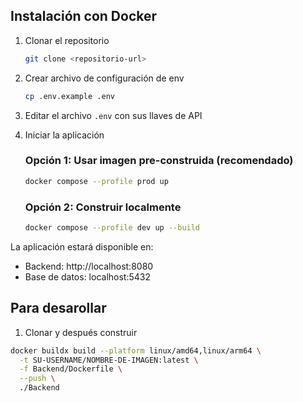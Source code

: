## Instalación con Docker

1. Clonar el repositorio
   ```bash
   git clone <repositorio-url>
   ```

2. Crear archivo de configuración de env
   ```bash
   cp .env.example .env
   ```

3. Editar el archivo `.env` con sus llaves de API

4. Iniciar la aplicación

   ### Opción 1: Usar imagen pre-construida (recomendado)
   ```bash
   docker compose --profile prod up
   ```

   ### Opción 2: Construir localmente
   ```bash
   docker compose --profile dev up --build
   ```

La aplicación estará disponible en:
- Backend: http://localhost:8080
- Base de datos: localhost:5432


## Para desarollar

1. Clonar y después construir
```bash
docker buildx build --platform linux/amd64,linux/arm64 \
  -t SU-USERNAME/NOMBRE-DE-IMAGEN:latest \
  -f Backend/Dockerfile \
  --push \
  ./Backend
  ```

